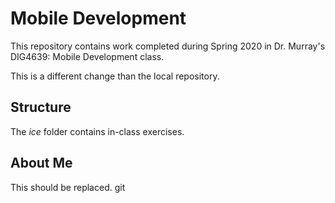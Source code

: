# Mobile Development
This repository contains work completed during Spring 2020 in Dr. Murray's DIG4639: Mobile Development class.

This is a different change than the local repository.

## Structure
The *ice* folder contains in-class exercises. 

## About Me
This should be replaced.
git